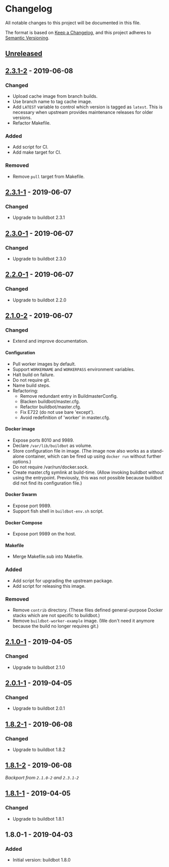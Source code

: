 # Changelog
All notable changes to this project will be documented in this file.

The format is based on [Keep a Changelog](https://keepachangelog.com/en/1.0.0/),
and this project adheres to [Semantic Versioning](https://semver.org/spec/v2.0.0.html).

## [Unreleased]

## [2.3.1-2] - 2019-06-08
### Changed
- Upload cache image from branch builds.
- Use branch name to tag cache image.
- Add `LATEST` variable to control which version is tagged as `latest`. This is
  necessary when upstream provides maintenance releases for older versions.
- Refactor Makefile.

### Added
- Add script for CI.
- Add make target for CI.

### Removed
- Remove `pull` target from Makefile.

## [2.3.1-1] - 2019-06-07
### Changed
- Upgrade to buildbot 2.3.1

## [2.3.0-1] - 2019-06-07
### Changed
- Upgrade to buildbot 2.3.0

## [2.2.0-1] - 2019-06-07
### Changed
- Upgrade to buildbot 2.2.0

## [2.1.0-2] - 2019-06-07
### Changed
- Extend and improve documentation.

#### Configuration
- Pull worker images by default.
- Support `WORKERNAME` and `WORKERPASS` environment variables.
- Halt build on failure.
- Do not require git.
- Name build steps.
- Refactoring:
  - Remove redundant entry in BuildmasterConfig.
  - Blacken buildbot/master.cfg.
  - Refactor buildbot/master.cfg.
  - Fix E722 (do not use bare 'except').
  - Avoid redefinition of 'worker' in master.cfg.

#### Docker image
- Expose ports 8010 and 9989.
- Declare `/var/lib/buildbot` as volume.
- Store configuration file in image. (The image now also works as a stand-alone
  container, which can be fired up using `docker run` without further options.)
- Do not require /var/run/docker.sock.
- Create master.cfg symlink at build-time. (Allow invoking buildbot without
  using the entrypoint. Previously, this was not possible because buildbot did
  not find its configuration file.)

#### Docker Swarm
- Expose port 9989.
- Support fish shell in `buildbot-env.sh` script.

#### Docker Compose
- Expose port 9989 on the host.

#### Makefile
- Merge Makefile.sub into Makefile.

### Added
- Add script for upgrading the upstream package.
- Add script for releasing this image.

### Removed
- Remove `contrib` directory. (These files defined general-purpose Docker stacks
  which are not specific to buildbot.)
- Remove `buildbot-worker-example` image. (We don't need it anymore because the
  build no longer requires git.)

## [2.1.0-1] - 2019-04-05
### Changed
- Upgrade to buildbot 2.1.0

## [2.0.1-1] - 2019-04-05
### Changed
- Upgrade to buildbot 2.0.1

## [1.8.2-1] - 2019-06-08
### Changed
- Upgrade to buildbot 1.8.2

## [1.8.1-2] - 2019-06-08
_Backport from `2.1.0-2` and `2.3.1-2`_

## [1.8.1-1] - 2019-04-05
### Changed
- Upgrade to buildbot 1.8.1

## 1.8.0-1 - 2019-04-03
### Added
- Initial version: buildbot 1.8.0

[Unreleased]: https://github.com/cjolowicz/docker-buildbot/compare/2.3.1-2...HEAD
[2.3.1-2]: https://github.com/cjolowicz/docker-buildbot/compare/v2.3.1-1...2.3.1-2
[2.3.1-1]: https://github.com/cjolowicz/docker-buildbot/compare/v2.3.0-1...2.3.1-1
[2.3.0-1]: https://github.com/cjolowicz/docker-buildbot/compare/v2.2.0-1...2.3.0-1
[2.2.0-1]: https://github.com/cjolowicz/docker-buildbot/compare/v2.1.0-2...2.2.0-1
[2.1.0-2]: https://github.com/cjolowicz/docker-buildbot/compare/v2.1.0-1...2.1.0-2
[2.1.0-1]: https://github.com/cjolowicz/docker-buildbot/compare/v2.0.1-1...2.1.0-1
[2.0.1-1]: https://github.com/cjolowicz/docker-buildbot/compare/v1.8.1-1...2.0.1-1
[1.8.2-1]: https://github.com/cjolowicz/docker-buildbot/compare/v1.8.1-2...v1.8.2-1
[1.8.1-2]: https://github.com/cjolowicz/docker-buildbot/compare/v1.8.1-1...v1.8.1-2
[1.8.1-1]: https://github.com/cjolowicz/docker-buildbot/compare/v1.8.0-1...v1.8.1-1
